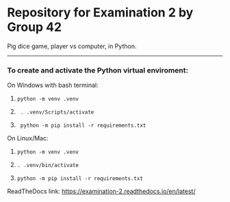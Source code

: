 # Repository for Examination 2 by Group 42

Pig dice game, player vs computer, in Python.

----------------

### __To create and activate the Python virtual enviroment:__


On Windows with bash terminal:
1. ```
   python -m venv .venv
   ```
2. ```
    . .venv/Scripts/activate
   ```
3. ```
    python -m pip install -r requirements.txt
   ```

On Linux/Mac:
1. ```
   python -m venv .venv
   ```
2. ```
   . .venv/bin/activate
   ```
3. ```
   python -m pip install -r requirements.txt
   ```

ReadTheDocs link:
https://examination-2.readthedocs.io/en/latest/

